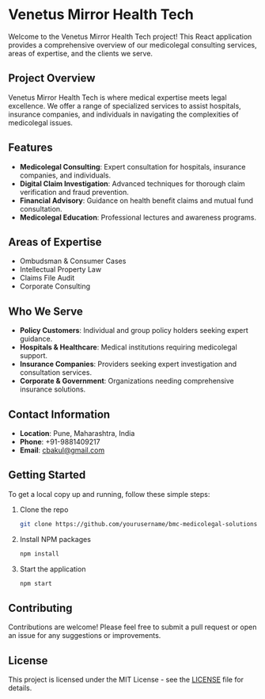 # Venetus Mirror Health Tech

Welcome to the Venetus Mirror Health Tech project! This React application provides a comprehensive overview of our medicolegal consulting services, areas of expertise, and the clients we serve.

## Project Overview

Venetus Mirror Health Tech is where medical expertise meets legal excellence. We offer a range of specialized services to assist hospitals, insurance companies, and individuals in navigating the complexities of medicolegal issues.

## Features

- **Medicolegal Consulting**: Expert consultation for hospitals, insurance companies, and individuals.
- **Digital Claim Investigation**: Advanced techniques for thorough claim verification and fraud prevention.
- **Financial Advisory**: Guidance on health benefit claims and mutual fund consultation.
- **Medicolegal Education**: Professional lectures and awareness programs.

## Areas of Expertise

- Ombudsman & Consumer Cases
- Intellectual Property Law
- Claims File Audit
- Corporate Consulting

## Who We Serve

- **Policy Customers**: Individual and group policy holders seeking expert guidance.
- **Hospitals & Healthcare**: Medical institutions requiring medicolegal support.
- **Insurance Companies**: Providers seeking expert investigation and consultation services.
- **Corporate & Government**: Organizations needing comprehensive insurance solutions.

## Contact Information

- **Location**: Pune, Maharashtra, India
- **Phone**: +91-9881409217
- **Email**: cbakul@gmail.com

## Getting Started

To get a local copy up and running, follow these simple steps:

1. Clone the repo
   ```bash
   git clone https://github.com/yourusername/bmc-medicolegal-solutions.git
   ```
2. Install NPM packages
   ```bash
   npm install
   ```
3. Start the application
   ```bash
   npm start
   ```

## Contributing

Contributions are welcome! Please feel free to submit a pull request or open an issue for any suggestions or improvements.

## License

This project is licensed under the MIT License - see the [LICENSE](LICENSE) file for details.